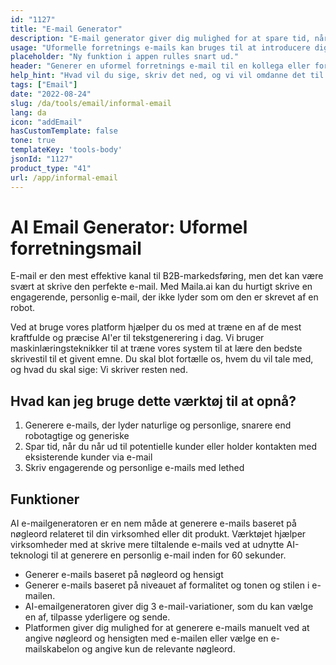 ```yaml
---
id: "1127"
title: "E-mail Generator"
description: "E-mail generator giver dig mulighed for at spare tid, når det kommer til at komme med nye emne linjer og e-mail kopier, vi bruger simpelthen vores meget sofistikerede algoritme, der bruger NLP til at replikere en menneskelig skriveoplevelse. Forbedre dine e-mails og det hjælper dig med at spare tid, når du skriver e-mails ved at brainstorme e-mails ideer"
usage: "Uformelle forretnings e-mails kan bruges til at introducere dig selv for en ny kollega eller forretningspartner. De kan også bruges til at opbygge rapport med nogen, du allerede har mødt."
placeholder: "Ny funktion i appen rulles snart ud."
header: "Generer en uformel forretnings e-mail til en kollega eller forretningspartner."
help_hint: "Hvad vil du sige, skriv det ned, og vi vil omdanne det til en uformel forretnings e-mail."
tags: ["Email"]
date: "2022-08-24"
slug: /da/tools/email/informal-email
lang: da
icon: "addEmail"
hasCustomTemplate: false
tone: true
templateKey: 'tools-body'
jsonId: "1127"
product_type: "41"
url: /app/informal-email
---
```



# AI Email Generator: Uformel forretningsmail

E-mail er den mest effektive kanal til B2B-markedsføring, men det kan være svært at skrive den perfekte e-mail. Med Maila.ai kan du hurtigt skrive en engagerende, personlig e-mail, der ikke lyder som om den er skrevet af en robot.

Ved at bruge vores platform hjælper du os med at træne en af de mest kraftfulde og præcise AI'er til tekstgenerering i dag. Vi bruger maskinlæringsteknikker til at træne vores system til at lære den bedste skrivestil til et givent emne. Du skal blot fortælle os, hvem du vil tale med, og hvad du skal sige: Vi skriver resten ned.

## Hvad kan jeg bruge dette værktøj til at opnå?
1. Generere e-mails, der lyder naturlige og personlige, snarere end robotagtige og generiske
2. Spar tid, når du når ud til potentielle kunder eller holder kontakten med eksisterende kunder via e-mail
3. Skriv engagerende og personlige e-mails med lethed

## Funktioner

AI e-mailgeneratoren er en nem måde at generere e-mails baseret på nøgleord relateret til din virksomhed eller dit produkt. Værktøjet hjælper virksomheder med at skrive mere tiltalende e-mails ved at udnytte AI-teknologi til at generere en personlig e-mail inden for 60 sekunder.

- Generer e-mails baseret på nøgleord og hensigt
- Generer e-mails baseret på niveauet af formalitet og tonen og stilen i e-mailen.
- AI-emailgeneratoren giver dig 3 e-mail-variationer, som du kan vælge en af, tilpasse yderligere og sende.
- Platformen giver dig mulighed for at generere e-mails manuelt ved at angive nøgleord og hensigten med e-mailen eller vælge en e-mailskabelon og angive kun de relevante nøgleord.